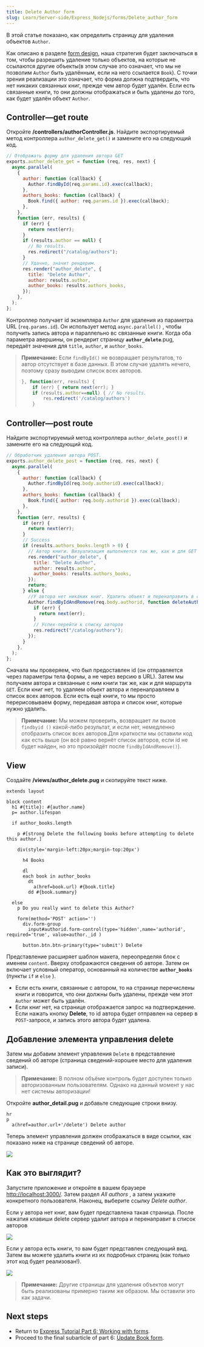 ```yaml
---
title: Delete Author form
slug: Learn/Server-side/Express_Nodejs/forms/Delete_author_form
---
```


В этой статье показано, как определить страницу для удаления объектов `Author`.

Как описано в разделе [form design](/ru/docs/Learn/Server-side/Express_Nodejs/forms#form_design), наша стратегия будет заключаться в том, чтобы разрешить удаление только объектов, на которые не ссылаются другие объекты(в этом случае это означает, что мы не позволим `Author` быть удалённым, если на него ссылается `Book`). С точки зрения реализации это означает, что форма должна подтвердить, что нет никаких связанных книг, прежде чем автор будет удалён. Если есть связанные книги, то они должны отображаться и быть удалены до того, как будет удалён объект `Author`.

## Controller—get route

Откройте **/controllers/authorController.js**. Найдите экспортируемый метод контроллера `author_delete_get()` и замените его на следующий код.

```js
// Отображать форму для удаления автора GET
exports.author_delete_get = function (req, res, next) {
  async.parallel(
    {
      author: function (callback) {
        Author.findById(req.params.id).exec(callback);
      },
      authors_books: function (callback) {
        Book.find({ author: req.params.id }).exec(callback);
      },
    },
    function (err, results) {
      if (err) {
        return next(err);
      }
      if (results.author == null) {
        // No results.
        res.redirect("/catalog/authors");
      }
      // Удачно, значит рендерим.
      res.render("author_delete", {
        title: "Delete Author",
        author: results.author,
        author_books: results.authors_books,
      });
    },
  );
};
```

Контроллер получает id экземпляра `Author` для удаления из параметра URL (`req.params.id`). Он использует метод `async.parallel()` , чтобы получить запись автора и параллельно вс связанные книги. Когда оба параметра авершины, он рендерит страницу **`author_delete`**.pug, передаёт значения для `title`, `author`, и `author_books`.

> **Примечание:** Если `findById()` не возвращает результатов, то автор отсутствует в базе данных. В этом случае удалять нечего, поэтому сразу выводим список всех авторов.
>
> ```js
> }, function(err, results) {
>     if (err) { return next(err); }
>     if (results.author==null) { // No results.
>         res.redirect('/catalog/authors')
>     }
> ```

## Controller—post route

Найдите экспортируемый метод контроллера `author_delete_post()` и замените его на следующий код.

```js
// Обработчик удаления автора POST.
exports.author_delete_post = function (req, res, next) {
  async.parallel(
    {
      author: function (callback) {
        Author.findById(req.body.authorid).exec(callback);
      },
      authors_books: function (callback) {
        Book.find({ author: req.body.authorid }).exec(callback);
      },
    },
    function (err, results) {
      if (err) {
        return next(err);
      }
      // Success
      if (results.authors_books.length > 0) {
        // Автор книги. Визуализация выполняется так же, как и для GET route.
        res.render("author_delete", {
          title: "Delete Author",
          author: results.author,
          author_books: results.authors_books,
        });
        return;
      } else {
        //У автора нет никаких книг. Удалить объект и перенаправить в список авторов.
        Author.findByIdAndRemove(req.body.authorid, function deleteAuthor(err) {
          if (err) {
            return next(err);
          }
          // Успех-перейти к списку авторов
          res.redirect("/catalog/authors");
        });
      }
    },
  );
};
```

Сначала мы проверяем, что был предоставлен id (он отправляется через параметры тела формы, а не через версию в URL). Затем мы получаем автора и связанные с ним книги так же, как и для маршрута `GET`. Если книг нет, то удаляем объект автора и перенаправляем в список всех авторов. Если есть ещё книги, то мы просто перерисовываем форму, передавая автора и список книг, которые нужно удалить.

> **Примечание:** Мы можем проверить, возвращает ли вызов `findbyid ()` какой-либо результат, и если нет, немедленно отобразить список всех авторов.Для краткости мы оставили код как есть выше (он всё равно вернёт список авторов, если id не будет найден, но это произойдёт после `findByIdAndRemove()`).

## View

Создайте **/views/author_delete.pug** и скопируйте текст ниже.

```pug
extends layout

block content
  h1 #{title}: #{author.name}
  p= author.lifespan

  if author_books.length

    p #[strong Delete the following books before attempting to delete this author.]

    div(style='margin-left:20px;margin-top:20px')

      h4 Books

      dl
      each book in author_books
        dt
          a(href=book.url) #{book.title}
        dd #{book.summary}

  else
    p Do you really want to delete this Author?

    form(method='POST' action='')
      div.form-group
        input#authorid.form-control(type='hidden',name='authorid', required='true', value=author._id )

      button.btn.btn-primary(type='submit') Delete
```

Представление расширяет шаблон макета, переопределяя блок с именем `content`. Вверху отображаются сведения об авторе. Затем он включает условный оператор, основанный на количестве **`author_books`** (пункты `if` и `else` ).

- Если есть книги, связанные с автором, то на странице перечислены книги и говорится, что они должны быть удалены, прежде чем этот `Author` может быть удалён.
- Если книг нет, на странице отображается запрос на подтверждение. Если нажать кнопку **Delete**, то id автора будет отправлен на сервер в `POST`-запросе, и запись этого автора будет удалена.

## Добавление элемента управления delete

Затем мы добавим элемент управления `Delete` в представление сведений об авторе (страница сведений-хорошее место для удаления записи).

> **Примечание:** В полном объёме контроль будет доступен только авторизованным пользователям. Однако на данный момент у нас нет системы авторизации!

Откройте **author_detail.pug** и добавьте следующие строки внизу.

```pug
hr
p
  a(href=author.url+'/delete') Delete author
```

Теперь элемент управления должен отображаться в виде ссылки, как показано ниже на странице сведений об авторе.

![](locallibary_express_author_detail_delete.png)

## Как это выглядит?

Запустите приложение и откройте в вашем браузере <http://localhost:3000/>. Затем раздел _All authors_ , а затем укажите конкретного пользователя. Наконец, выберите ссылку _Delete author_.

Если у автора нет книг, вам будет представлена такая страница. После нажатия клавиши delete сервер удалит автора и перенаправит в список авторов

![](locallibary_express_author_delete_nobooks.png)

Если у автора есть книги, то вам будет представлен следующий вид. Затем вы можете удалить книги из их подробных страниц (как только этот код будет реализован!).

![](locallibary_express_author_delete_withbooks.png)

> **Примечание:** Другие страницы для удаления объектов могут быть реализованы примерно таким же образом. Мы оставили это как задачи.

## Next steps

- Return to [Express Tutorial Part 6: Working with forms](/ru/docs/Learn/Server-side/Express_Nodejs/forms).
- Proceed to the final subarticle of part 6: [Update Book form](/ru/docs/Learn/Server-side/Express_Nodejs/forms/Update_Book_form).
